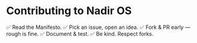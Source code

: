 # Contributing to Nadir OS

✅ Read the Manifesto.
✅ Pick an issue, open an idea.
✅ Fork & PR early — rough is fine.
✅ Document & test.
✅ Be kind. Respect forks.
